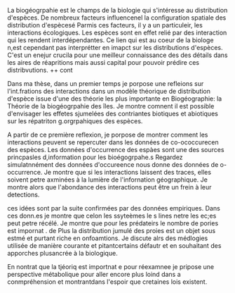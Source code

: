 La biogéogrpahie est le champs de la biologie qui s'intéresse au distribution d'espèces.
De nombreux facteurs influencenel la configuration spatiale des distribution d'espècesé
Parmis ces facteurs, il y a un particuleir, les interactions écologiques.
Les espèces sont en effet relié par des interaction qui les rendent interdépendantes.
Ce lien qui est au coeur de la biologe n,est cependant pas interprétter en imapct sur les distributions d'espèces.
C'est un enejur crucila pour une meilleur connaissance des des détails dans les aires de réapritions mais aussi capital pour pouvoir prédire ces distribvutions.
++ cont

Dans ma thèse, dans un premier temps je porpose une refleions sur l'int.frations des interactions dans un modèle théorique de distribution d'espèce issue d'une des théorie les plus importante  en Biogéographie: la Théorie de la biogéogrpahie des îles. Je montre comnent il est possible d'envisager les effetes sjumelées des contriantes biotiques et abiotiques sur les répatriton g.orgrpahiques des espèces.

A partir de ce première reflexion, je porpose de montrer comment les interactions peuvent se repercuter dans les données de co-ococcurecen des espèces.
Les données d'occurrence des espàes sont une des sources princpasles d,information pour les bioégogrpahe.s Regardez simulatnnément des données d'occureence nous donne des données de o-occurrence. Je montre que si les interactions laissent des traces, elles soivent petre axminées à la lumière de l'infornation géographique. Je montre alors que l'abondance des interactions peut être un frein à leur detections.

ces idées sont par la suite confirmées par des données empiriques. Dans ces donn.es je montre que celon les ssyteèmes le s lines netre les ec;es peut petre récélé. Je montre que pour les prédateirs le nombre de pories est impornat . de Plus la distribution jumulé des proies est un objet sous estmé et purtant riche en onfoamtions. Je discute alrs des médlogies utilisée de manière courante et pitantcertains défautr et en souhaitant des apporches plusancrée à la biologique.

En nontrat que la tjéoriq est importnat e pour réexamnee je pripose une perspective métabolique pour aller encore plus loind dans a conmpréhension et montrantdans l'espoir que cretaines lois existent.
